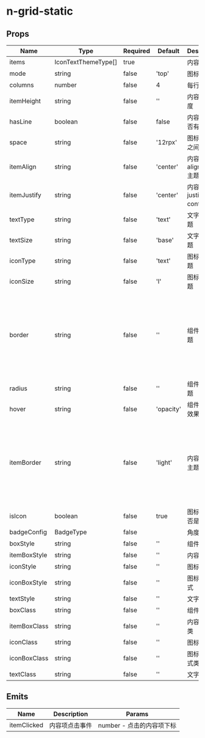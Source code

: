 # n-grid-static

## Props
| Name | Type | Required | Default | Description | Choices |
| --- | --- | --- | --- | --- | --- |
| items | IconTextThemeType[] | true |  | 内容项 |  | 
| mode | string | false | 'top' | 图标位置 | top,right,bottom,left | 
| columns | number | false | 4 | 每行的栏数 |  | 
| itemHeight | string | false | '' | 内容项的高度 |  | 
| hasLine | boolean | false | false | 内容之间是否有分隔线 | true, false | 
| space | string | false | '12rpx' | 图标与文字之间的间距 |  | 
| itemAlign | string | false | 'center' | 内容项的align-items主题 | start,center,end,stretch,baseline,self-auto,self-start,self-center,self-end,self-stretch,self-baseline,content-start,content-center,content-end,content-between,content-around,content-stretch | 
| itemJustify | string | false | 'center' | 内容项的justify-content主题 | start,center,end,between,around | 
| textType | string | false | 'text' | 文字颜色主题 | black,white,transparent,default,primary,success,warning,error,custom,link,text,second,third,forth,place,disabled,inverse,nav-title,nav-icon,nav-item | 
| textSize | string | false | 'base' | 文字尺寸主题 | nav-title,nav-icon,nav-item,ss,s,base,l,ll | 
| iconType | string | false | 'text' | 图标颜色主题 | black,white,transparent,default,primary,success,warning,error,custom,link,text,second,third,forth,place,disabled,inverse,nav-title,nav-icon,nav-item | 
| iconSize | string | false | 'l' | 图标尺寸主题 | nav-title,nav-icon,nav-item,ss,s,base,l,ll | 
| border | string | false | '' | 组件边框主题 | none,white,black,default,light,middle,dark,primary,success,warning,error,inverse,custom,link,text,text-second,text-third,text-forth,text-place,text-disabled,left-white,left-black,top-white,top-black,right-white,right-black,bottom-white,bottom-black,left-default,left-light,left-middle,left-dark,left-primary,left-success,left-warning,left-error,left-inverse,left-custom,left-link,left-text,left-text-second,left-text-third,left-text-forth,left-text-place,left-text-disabled,top-default,top-light,top-middle,top-dark,top-primary,top-success,top-warning,top-error,top-inverse,top-custom,top-link,top-text,top-text-second,top-text-third,top-text-forth,top-text-place,top-text-disabled,right-default,right-light,right-middle,right-dark,right-primary,right-success,right-warning,right-error,right-inverse,right-custom,right-link,right-text,right-text-second,right-text-third,right-text-forth,right-text-place,right-text-disabled,bottom-default,bottom-light,bottom-middle,bottom-dark,bottom-primary,bottom-success,bottom-warning,bottom-error,bottom-inverse,bottom-custom,bottom-link,bottom-text,bottom-text-second,bottom-text-third,bottom-text-forth,bottom-text-place,bottom-text-disabled | 
| radius | string | false | '' | 组件圆角主题 | ss,s,base,l,ll,loading,none | 
| hover | string | false | 'opacity' | 组件hover效果主题 | opacity,bg,bg-dark,bg-opacity | 
| itemBorder | string | false | 'light' | 内容项边框主题 | none,white,black,default,light,middle,dark,primary,success,warning,error,inverse,custom,link,text,text-second,text-third,text-forth,text-place,text-disabled,left-white,left-black,top-white,top-black,right-white,right-black,bottom-white,bottom-black,left-default,left-light,left-middle,left-dark,left-primary,left-success,left-warning,left-error,left-inverse,left-custom,left-link,left-text,left-text-second,left-text-third,left-text-forth,left-text-place,left-text-disabled,top-default,top-light,top-middle,top-dark,top-primary,top-success,top-warning,top-error,top-inverse,top-custom,top-link,top-text,top-text-second,top-text-third,top-text-forth,top-text-place,top-text-disabled,right-default,right-light,right-middle,right-dark,right-primary,right-success,right-warning,right-error,right-inverse,right-custom,right-link,right-text,right-text-second,right-text-third,right-text-forth,right-text-place,right-text-disabled,bottom-default,bottom-light,bottom-middle,bottom-dark,bottom-primary,bottom-success,bottom-warning,bottom-error,bottom-inverse,bottom-custom,bottom-link,bottom-text,bottom-text-second,bottom-text-third,bottom-text-forth,bottom-text-place,bottom-text-disabled | 
| isIcon | boolean | false | true | 图标字段是否是图标 | true, false | 
| badgeConfig | BadgeType | false |  | 角度配置 |  | 
| boxStyle | string | false | '' | 组件样式 |  | 
| itemBoxStyle | string | false | '' | 内容项样式 |  | 
| iconStyle | string | false | '' | 图标样式 |  | 
| iconBoxStyle | string | false | '' | 图标组件样式 |  | 
| textStyle | string | false | '' | 文字样式 |  | 
| boxClass | string | false | '' | 组件样式类 |  | 
| itemBoxClass | string | false | '' | 内容项样式类 |  | 
| iconClass | string | false | '' | 图标样式类 |  | 
| iconBoxClass | string | false | '' | 图标组件样式类 |  | 
| textClass | string | false | '' | 文字样式类 |  | 

## Emits
| Name | Description | Params |
| --- | --- | --- | 
| itemClicked | 内容项点击事件 | number - 点击的内容项下标 |

